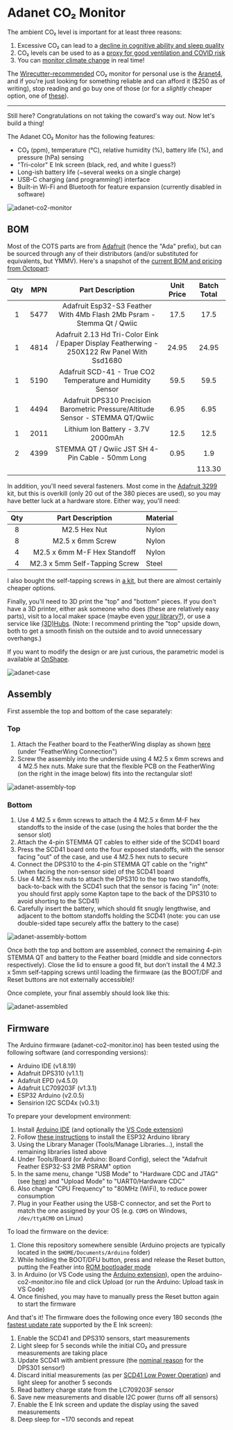 # Adanet CO₂ Monitor

The ambient CO₂ level is important for at least three reasons:

1. Excessive CO₂ can lead to a [decline in cognitive ability and sleep quality](https://slatestarcodex.com/2018/08/23/carbon-dioxide-an-open-door-policy/)
2. CO₂ levels can be used to as a [proxy for good ventilation and COVID risk](https://www.cdc.gov/coronavirus/2019-ncov/community/ventilation.html#faq-53432-answer0)
3. You can [monitor climate change](https://www.climate.gov/news-features/understanding-climate/climate-change-atmospheric-carbon-dioxide) in real time!

The [Wirecutter-recommended](https://www.nytimes.com/wirecutter/reviews/best-home-air-quality-monitor/) CO₂ monitor for personal use is the [Aranet4](https://aranet.com/products/aranet4/), and if you're just looking for something reliable and can afford it ($250 as of writing), stop reading and go buy one of those (or for a _slightly_ cheaper option, one of [these](https://www.co2.click/)).

---

Still here? Congratulations on not taking the coward's way out. Now let's build a thing!

The Adanet CO₂ Monitor has the following features:

- CO₂ (ppm), temperature (°C), relative humidity (%), battery life (%), and pressure (hPa) sensing
- "Tri-color" E Ink screen (black, red, and white I guess?)
- Long-ish battery life (~several weeks on a single charge)
- USB-C charging (and programming!) interface
- Built-in Wi-Fi and Bluetooth for feature expansion (currently disabled in software) 

![adanet-co2-monitor](images/adanet-co2-monitor.jpg)


## BOM

Most of the COTS parts are from [Adafruit](https://www.adafruit.com/) (hence the "Ada" prefix), but can be sourced through any of their distributors (and/or substituted for equivalents, but YMMV). Here's a snapshot of the [current BOM and pricing from Octopart](https://octopart.com/bom-tool/mcNhRVmk):

| Qty |  MPN |                                        Part Description                                        | Unit Price | Batch Total |
|:---:|:----:|:----------------------------------------------------------------------------------------------:|:----------:|:-----------:|
|   1 | 5477 | Adafruit Esp32-S3 Feather With 4Mb Flash 2Mb Psram - Stemma Qt / Qwiic                         |       17.5 |        17.5 |
|   1 | 4814 | Adafruit 2.13 Hd Tri-Color Eink / Epaper Display Featherwing - 250X122 Rw   Panel With Ssd1680 |      24.95 |       24.95 |
|   1 | 5190 | Adafruit SCD-41 - True CO2 Temperature and Humidity Sensor                                    |       59.5 |        59.5 |
|   1 | 4494 | Adafruit DPS310 Precision Barometric Pressure/Altitude Sensor - STEMMA   QT/Qwiic              |       6.95 |        6.95 |
|   1 | 2011 | Lithium Ion Battery - 3.7V 2000mAh                                                             |       12.5 |        12.5 |
|   2 | 4399 | STEMMA QT / Qwiic JST SH 4-Pin Cable - 50mm Long                                               |       0.95 |         1.9 |
|     |      |                                                                                                |            |      113.30 |

In addition, you'll need several fasteners. Most come in the [Adafruit 3299](https://www.adafruit.com/product/3299) kit, but this is overkill (only 20 out of the 380 pieces are used), so you may have better luck at a hardware store. Either way, you'll need:

| Qty |        Part Description       | Material |
|:---:|:-----------------------------:|----------|
|   8 | M2.5 Hex Nut                  | Nylon    |
|   8 | M2.5 x 6mm Screw              | Nylon    |
|   4 | M2.5 x 6mm M-F Hex Standoff   | Nylon    |
|   4 | M2.3 x 5mm Self-Tapping Screw | Steel    |

I also bought the self-tapping screws in [a kit](https://smile.amazon.com/dp/B081DVZMHH), but there are almost certainly cheaper options.

Finally, you'll need to 3D print the "top" and "bottom" pieces. If you don't have a 3D printer, either ask someone who does (these are relatively easy parts), visit to a local maker space (maybe even [your library?](https://www.chipublib.org/maker-lab/)), or use a service like [(3D)Hubs](https://www.hubs.com/). (Note: I recommend printing the "top" upside down, both to get a smooth finish on the outside and to avoid unnecessary overhangs.)

If you want to modify the design or are just curious, the parametric model is available at [OnShape](https://cad.onshape.com/documents/5da5dcb1f603a01f8bec88c9/w/ca967a8a956dc66b8484bce3/e/ef1ece94c6975fbb49878b31?renderMode=0&uiState=6315320c2f77803a879eb7f9).

![adanet-case](images/adanet-case.png)

## Assembly

First assemble the top and bottom of the case separately:

### Top

1. Attach the Feather board to the FeatherWing display as shown [here](https://learn.adafruit.com/adafruit-2-13-eink-display-breakouts-and-featherwings/wiring) (under "FeatherWing Connection")
2. Screw the assembly into the underside using 4 M2.5 x 6mm screws and 4 M2.5 hex nuts. Make sure that the flexible PCB on the FeatherWing (on the right in the image below) fits into the rectangular slot!

![adanet-assembly-top](images/adanet-assembly-top.jpg)

### Bottom

1. Use 4 M2.5 x 6mm screws to attach the 4 M2.5 x 6mm M-F hex standoffs to the inside of the case (using the holes that border the the sensor slot)
2. Attach the 4-pin STEMMA QT cables to either side of the SCD41 board
3. Press the SCD41 board onto the four exposed standoffs, with the sensor facing "out" of the case, and use 4 M2.5 hex nuts to secure
4. Connect the DPS310 to the 4-pin STEMMA QT cable on the "right" (when facing the non-sensor side) of the SCD41 board
5. Use 4 M2.5 hex nuts to attach the DPS310 to the top two standoffs, back-to-back with the SCD41 such that the sensor is facing "in" (note: you should first apply some Kapton tape to the back of the DPS310 to avoid shorting to the SCD41)
6. Carefully insert the battery, which should fit snugly lengthwise, and adjacent to the bottom standoffs holding the SCD41 (note: you can use double-sided tape securely affix the battery to the case)

![adanet-assembly-bottom](images/adanet-assembly-bottom.jpg)

Once both the top and bottom are assembled, connect the remaining 4-pin STEMMA QT and battery to the Feather board (middle and side connectors respectively). Close the lid to ensure a good fit, but don't install the 4 M2.3 x 5mm self-tapping screws until loading the firmware (as the BOOT/DF and Reset buttons are not externally accessible)!

Once complete, your final assembly should look like this:

![adanet-assembled](images/adanet-assembled.jpg)

## Firmware

The Arduino firmware (adanet-co2-monitor.ino) has been tested using the following software (and corresponding versions):

- Arduino IDE (v1.8.19)
- Adafruit DPS310 (v1.1.1)
- Adafruit EPD (v4.5.0)
- Adafruit LC709203F (v1.3.1)
- ESP32 Arduino (v2.0.5)
- Sensirion I2C SCD4x (v0.3.1)

To prepare your development environment:

1. Install [Arduino IDE](https://www.arduino.cc/en/software/) (and optionally the [VS Code extension](https://github.com/microsoft/vscode-arduino))
2. Follow [these instructions](https://docs.espressif.com/projects/arduino-esp32/en/latest/installing.html) to install the ESP32 Arduino library
3. Using the Library Manager (Tools/Manage Libraries...), install the remaining libraries listed above
4. Under Tools/Board (or Arduino: Board Config), select the "Adafruit Feather ESP32-S3 2MB PSRAM" option
5. In the same menu, change "USB Mode" to "Hardware CDC and JTAG" (see [here](https://github.com/espressif/arduino-esp32/issues/6762)) and "Upload Mode" to "UART0/Hardware CDC"
6. Also change "CPU Frequency" to "80MHz (WiFi), to reduce power consumption
6. Plug in your Feather using the USB-C connector, and set the Port to match the one assigned by your OS (e.g. `COM5` on Windows, `/dev/ttyACM0` on Linux)

To load the firmware on the device:

1. Clone this repository somewhere sensible (Arduino projects are typically located in the `$HOME/Documents/Arduino` folder)
2. While holding the BOOT/DFU button, press and release the Reset button, putting the Feather into [ROM bootloader mode](https://learn.adafruit.com/adafruit-esp32-s2-feather/factory-reset)
3. In Arduino (or VS Code using the [Arduino extension](https://github.com/microsoft/vscode-arduino)), open the arduino-co2-monitor.ino file and click Upload (or run the Arduino: Upload task in VS Code)
4. Once finished, you may have to manually press the Reset button again to start the firmware

And that's it! The firmware does the following once every 180 seconds (the [fastest update rate](https://learn.adafruit.com/adafruit-2-13-eink-display-breakouts-and-featherwings/usage-expectations) supported by the E Ink screen):

1. Enable the SCD41 and DPS310 sensors, start measurements
2. Light sleep for 5 seconds while the initial CO₂ and pressure measurements are taking place
3. Update SCD41 with ambient pressure (the [nominal reason](http://www.co2meters.com/Documentation/AppNotes/AN149-Senseair-Pressure-Dependence.pdf) for the DPS301 sensor!)
4. Discard initial measurements (as per [SCD41 Low Power Operation](https://sensirion.com/media/documents/077BC86F/62BF01B9/CD_AN_SCD4x_Low_Power_Operation_D1.pdf)) and light sleep for another 5 seconds
5. Read battery charge state from the LC709203F sensor
6. Save new measurements and disable I2C power (turns off all sensors)
7. Enable the E Ink screen and update the display using the saved measurements
8. Deep sleep for ~170 seconds and repeat
